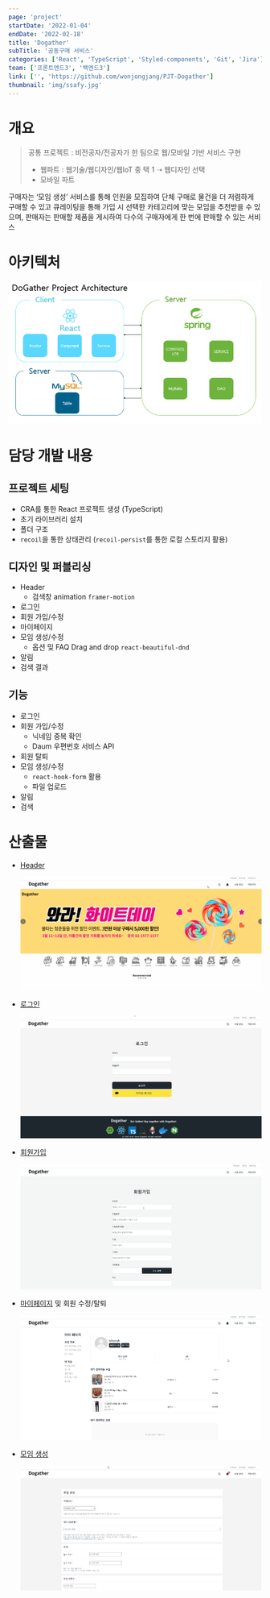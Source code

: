 ```yaml
---
page: 'project'
startDate: '2022-01-04'
endDate: '2022-02-18'
title: 'Dogather'
subTitle: '공동구매 서비스'
categories: ['React', 'TypeScript', 'Styled-components', 'Git', 'Jira']
team: ['프론트엔드3', '백엔드3']
link: ['', 'https://github.com/wonjongjang/PJT-Dogather']
thumbnail: 'img/ssafy.jpg'
---
```


# 개요

> 공통 프로젝트 : 비전공자/전공자가 한 팀으로 웹/모바일 기반 서비스 구현
>
> - 웹파트 : 웹기술/웹디자인/웹IoT 중 택 1 ➝ 웹디자인 선택
> - 모바일 파트

구매자는 ‘모임 생성’ 서비스를 통해 인원을 모집하여 단체 구매로 물건을 더 저렴하게 구매할 수 있고 큐레이팅을 통해 가입 시 선택한 카테고리에 맞는 모임을 추천받을 수 있으며, 판매자는 판매할 제품을 게시하여 다수의 구매자에게 한 번에 판매할 수 있는 서비스

# 아키텍처

![architecture](./img/architecture.png)

# 담당 개발 내용

## 프로젝트 세팅

- CRA를 통한 React 프로젝트 생성 (TypeScript)
- 초기 라이브러리 설치
- 폴더 구조
- `recoil`을 통한 상태관리 (`recoil-persist`를 통한 로컬 스토리지 활용)

## 디자인 및 퍼블리싱

- Header
  - 검색창 animation `framer-motion`
- 로그인
- 회원 가입/수정
- 마이페이지
- 모임 생성/수정
  - 옵션 및 FAQ Drag and drop  `react-beautiful-dnd`
- 알림
- 검색 결과

## 기능

- 로그인
- 회원 가입/수정
  - 닉네임 중복 확인
  - Daum 우편번호 서비스 API
- 회원 탈퇴
- 모임 생성/수정
  - `react-hook-form` 활용
  - 파일 업로드
- 알림
- 검색

# 산출물

- [Header](https://github.com/wonjongjang/PJT-Dogather/blob/master/Sub%20Pjt%202/pjt_client/Dogather/src/components/Nav/Header.tsx)

  ![header](./img/header.gif)

- [로그인](https://github.com/wonjongjang/PJT-Dogather/blob/master/Sub%20Pjt%202/pjt_client/Dogather/src/pages/Login/Login.tsx)

  ![login](./img/login.gif)

- [회원가입](https://github.com/wonjongjang/PJT-Dogather/blob/master/Sub%20Pjt%202/pjt_client/Dogather/src/pages/Signup/Signup.tsx)

  ![signup](./img/signup.gif)

- [마이페이지](https://github.com/wonjongjang/PJT-Dogather/blob/master/Sub%20Pjt%202/pjt_client/Dogather/src/pages/MyPage/MyPage.tsx) 및 회원 수정/탈퇴

  ![mypage](./img/mypage.gif)

- [모임 생성](https://github.com/wonjongjang/PJT-Dogather/blob/master/Sub%20Pjt%202/pjt_client/Dogather/src/pages/Moim/CreateMoim.tsx)

  ![create-moim](./img/create-moim.gif)
